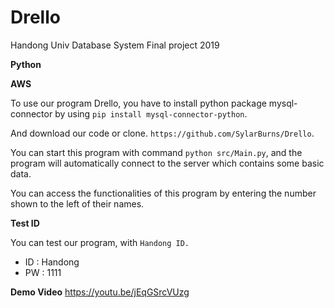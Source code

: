 # Drello
Handong Univ Database System Final project 2019

**Python**

**AWS**

To use our program Drello, you have to install python package mysql-connector by using `pip install mysql-connector-python`.

And download our code or clone. `https://github.com/SylarBurns/Drello`.

You can start this program with command `python src/Main.py`, and the program will automatically connect to the server which contains some basic data.

You can access the functionalities of this program by entering the number shown to the left of their names.


**Test ID**

You can test our program, with `Handong ID.`
* ID : Handong
* PW : 1111

**Demo Video**
https://youtu.be/jEqGSrcVUzg 
